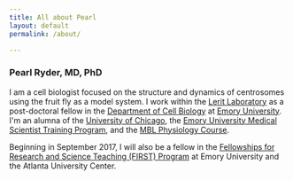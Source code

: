 ```yaml
---
title: All about Pearl
layout: default
permalink: /about/

---
```


### Pearl Ryder, MD, PhD

I am a cell biologist focused on the structure and dynamics of centrosomes using the fruit fly as a model system. I work within the [Lerit Laboratory](http://cellbio.emory.edu/faculty-profiles/primary/lerit-dorothy.html) as a post-doctoral fellow in the [Department of Cell Biology](http://cellbio.emory.edu/) at [Emory University](https://www.emory.edu/home/index.html). I'm an alumna of the [University of Chicago](https://www.uchicago.edu/), the [Emory University Medical Scientist Training Program](https://med.emory.edu/MDPHD/), and the [MBL Physiology Course](http://www.mbl.edu/physiology/).

 Beginning in September 2017, I will also be a fellow in the [Fellowships for Research and Science Teaching (FIRST) Program](http://physiology.emory.edu/first/) at Emory University and the Atlanta University Center.
